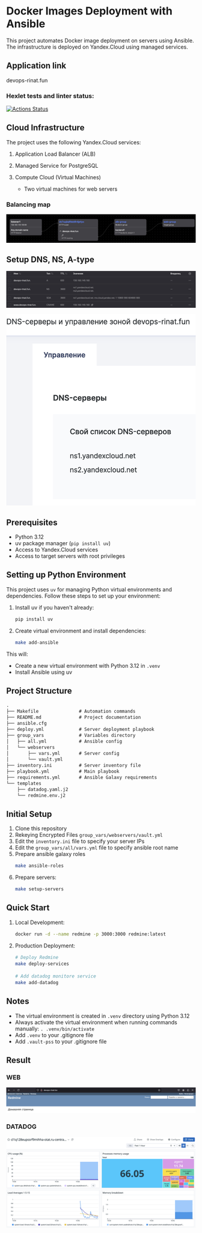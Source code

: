 # Docker Images Deployment with Ansible

This project automates Docker image deployment on servers using Ansible. The infrastructure is deployed on Yandex.Cloud using managed services.

## Application link
devops-rinat.fun

### Hexlet tests and linter status:
[![Actions Status](https://github.com/talveRinat/devops-for-programmers-project-76/actions/workflows/hexlet-check.yml/badge.svg)](https://github.com/talveRinat/devops-for-programmers-project-76/actions)


## Cloud Infrastructure

The project uses the following Yandex.Cloud services:

1. Application Load Balancer (ALB)

2. Managed Service for PostgreSQL

3. Compute Cloud (Virtual Machines)
   - Two virtual machines for web servers

### Balancing map

![balancing_map](img/balancing_map.png)

## Setup DNS, NS, A-type

![dns](img/dns.png)

![ns](img/regru.png)

## Prerequisites

- Python 3.12
- uv package manager (`pip install uv`)
- Access to Yandex.Cloud services
- Access to target servers with root privileges

## Setting up Python Environment

This project uses `uv` for managing Python virtual environments and dependencies. Follow these steps to set up your environment:

1. Install uv if you haven't already:
   ```bash
   pip install uv
   ```

2. Create virtual environment and install dependencies:
   ```bash
   make add-ansible
   ```

This will:
- Create a new virtual environment with Python 3.12 in `.venv`
- Install Ansible using uv

## Project Structure

```
.
├── Makefile               # Automation commands
├── README.md              # Project documentation
├── ansible.cfg
├── deploy.yml             # Server deployment playbook
├── group_vars             # Variables directory
│   ├── all.yml            # Ansible config
│   └── webservers
│       ├── vars.yml       # Server config
│       └── vault.yml
├── inventory.ini          # Server inventory file
├── playbook.yml           # Main playbook
├── requirements.yml       # Ansible Galaxy requirements
└── templates
    ├── datadog.yaml.j2
    └── redmine.env.j2      
```

## Initial Setup

1. Clone this repository
2. Rekeying Encrypted Files `group_vars/webservers/vault.yml`
2. Edit the `inventory.ini` file to specify your server IPs
3. Edit the `group_vars/all/vars.yml` file to specify ansible root name
4. Prepare ansible galaxy roles
   ```bash
   make ansible-roles
   ```
5. Prepare servers:
   ```bash
   make setup-servers
   ```

## Quick Start

1. Local Development:
   ```bash
   docker run -d --name redmine -p 3000:3000 redmine:latest
   ```

2. Production Deployment:
   ```bash
   # Deploy Redmine
   make deploy-services

   # Add datadog monitore service
   make add-datadog
   ```

## Notes

- The virtual environment is created in `.venv` directory using Python 3.12
- Always activate the virtual environment when running commands manually: `. .venv/bin/activate`
- Add `.venv` to your .gitignore file
- Add `.vault-pss` to your .gitignore file


## Result 
### WEB
![result](img/result.png)

### DATADOG
![datadog](img/datadog.png)